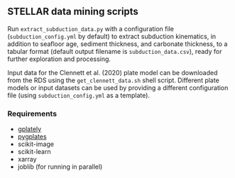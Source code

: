 ## STELLAR data mining scripts

Run `extract_subduction_data.py` with a configuration file (`subduction_config.yml` by default) to extract subduction kinematics, in addition to seafloor age, sediment thickness, and carbonate thickness, to a tabular format (default output filename is `subduction_data.csv`), ready for further exploration and processing.

Input data for the Clennett et al. (2020) plate model can be downloaded from the RDS using the `get_clennett_data.sh` shell script.
Different plate models or input datasets can be used by providing a different configuration file (using `subduction_config.yml` as a template).

### Requirements
- [gplately](https://github.com/GPlates/gplately)
- [pygplates](https://www.gplates.org/)
- scikit-image
- scikit-learn
- xarray
- joblib (for running in parallel)
